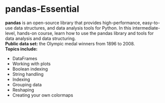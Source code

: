 # pandas-Essential
__pandas__ is an open-source library that provides high-performance, easy-to-use data structures, and data analysis tools for Python. In this intermediate-level, hands-on course, learn how to use the pandas library and tools for data analysis and data structuring.
<br>__Public data set:__ the Olympic medal winners from 1896 to 2008.
<br>__Topics include:__
- DataFrames
- Working with plots
- Boolean indexing
- String handling
- Indexing
- Grouping data
- Reshaping
- Creating your own colormaps
